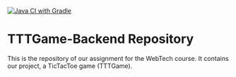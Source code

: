 [![Java CI with Gradle](https://github.com/k1audiaa/TTTgame/actions/workflows/gradle.yml/badge.svg)](https://github.com/k1audiaa/TTTgame/actions/workflows/gradle.yml)
# TTTGame-Backend Repository
This is the repository of our assignment for the WebTech course. It contains our project, a TicTacToe game (TTTGame).